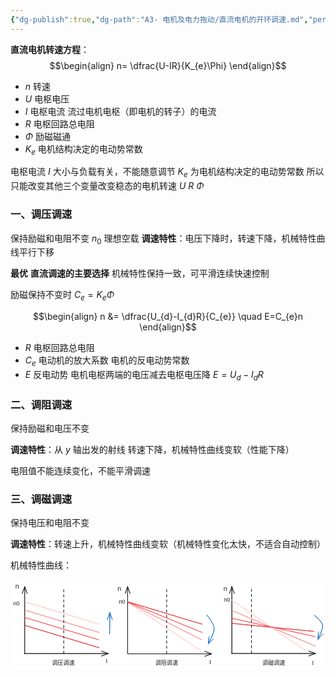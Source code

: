 ```yaml
---
{"dg-publish":true,"dg-path":"A3- 电机及电力拖动/直流电机的开环调速.md","permalink":"/A3- 电机及电力拖动/直流电机的开环调速/","dgPassFrontmatter":true,"noteIcon":"","created":"2024-04-18T21:52:26.000+08:00","updated":"2025-05-12T12:49:58.000+08:00"}
---
```


**直流电机转速方程**：
$$\begin{align}
n= \dfrac{U-IR}{K_{e}\Phi}
\end{align}$$

- $n$    转速
- $U$   电枢电压
- $I$   电枢电流
	流过电机电枢（即电机的转子）的电流
- $R$   电枢回路总电阻
- $\Phi$   励磁磁通
- $K_{e}$  电机结构决定的电动势常数

电枢电流 $I$ 大小与负载有关，不能随意调节
$K_{e}$ 为电机结构决定的电动势常数
所以只能改变其他三个变量改变稳态的电机转速
$U$    $R$    $\Phi$
### 一、调压调速
保持励磁和电阻不变
$n_{0}$  理想空载
**调速特性**：电压下降时，转速下降，机械特性曲线平行下移

**最优**    **直流调速的主要选择**   机械特性保持一致，可平滑连续快速控制

励磁保持不变时
$C_{e}=K_{e}\Phi$

$$\begin{align}
n  &= \dfrac{U_{d}-I_{d}R}{C_{e}} \quad  E=C_{e}n
\end{align}$$

-  $R$ 电枢回路总电阻
-  $C_{e}$ 电动机的放大系数
	电机的反电动势常数
- $E$  反电动势
	电机电枢两端的电压减去电枢电压降
	$E=U_{d}-I_{d}R$

### 二、调阻调速
保持励磁和电压不变

**调速特性**：从 $y$ 轴出发的射线
转速下降，机械特性曲线变软（性能下降）

电阻值不能连续变化，不能平滑调速

### 三、调磁调速
保持电压和电阻不变

**调速特性**：转速上升，机械特性曲线变软（机械特性变化太快，不适合自动控制）


机械特性曲线：

<svg xmlns="http://www.w3.org/2000/svg" version="1.1" viewBox="0 0 1106.5486330508006 313.8610356185626" width="1106.5486330508006" height="313.8610356185626">  <!-- svg-source:excalidraw -->    <defs>    <style class="style-fonts">      @font-face {        font-family: "Virgil";        src: url("https://excalidraw.com/Virgil.woff2");      }      @font-face {        font-family: "Cascadia";        src: url("https://excalidraw.com/Cascadia.woff2");      }      @font-face {        font-family: "Assistant";        src: url("https://excalidraw.com/Assistant-Regular.woff2");      }    </style>      </defs>  <rect x="0" y="0" width="1106.5486330508006" height="313.8610356185626" fill="#ffffff"></rect><g stroke-linecap="round"><g transform="translate(49.87275349341161 259.0063792742899) rotate(0 0 -117.2028116825798)"><path d="M0 0 C0 -39.07, 0 -195.34, 0 -234.41 M0 0 C0 -39.07, 0 -195.34, 0 -234.41" stroke="#1e1e1e" stroke-width="2" fill="none"></path></g><g transform="translate(49.87275349341161 259.0063792742899) rotate(0 0 -117.2028116825798)"><path d="M8.55 -210.91 C5.71 -218.72, 2.86 -226.54, 0 -234.41 M8.55 -210.91 C5.13 -220.3, 1.72 -229.68, 0 -234.41" stroke="#1e1e1e" stroke-width="2" fill="none"></path></g><g transform="translate(49.87275349341161 259.0063792742899) rotate(0 0 -117.2028116825798)"><path d="M-8.55 -210.91 C-5.71 -218.72, -2.86 -226.54, 0 -234.41 M-8.55 -210.91 C-5.13 -220.3, -1.72 -229.68, 0 -234.41" stroke="#1e1e1e" stroke-width="2" fill="none"></path></g></g><mask></mask><g stroke-linecap="round"><g transform="translate(48.48386799536473 259.32293913666933) rotate(0 147.4536895751953 0)"><path d="M0 0 C49.15 0, 245.76 0, 294.91 0 M0 0 C49.15 0, 245.76 0, 294.91 0" stroke="#1e1e1e" stroke-width="2" fill="none"></path></g><g transform="translate(48.48386799536473 259.32293913666933) rotate(0 147.4536895751953 0)"><path d="M271.42 8.55 C277.98 6.16, 284.54 3.77, 294.91 0 M271.42 8.55 C278.09 6.12, 284.77 3.69, 294.91 0" stroke="#1e1e1e" stroke-width="2" fill="none"></path></g><g transform="translate(48.48386799536473 259.32293913666933) rotate(0 147.4536895751953 0)"><path d="M271.42 -8.55 C277.98 -6.16, 284.54 -3.77, 294.91 0 M271.42 -8.55 C278.09 -6.12, 284.77 -3.69, 294.91 0" stroke="#1e1e1e" stroke-width="2" fill="none"></path></g></g><mask></mask><g stroke-linecap="round"><g transform="translate(51.390442031915654 160.56690928341388) rotate(0 129.90156569609763 39.124664478116756)"><path d="M0 0 C43.3 13.04, 216.5 65.21, 259.8 78.25 M0 0 C43.3 13.04, 216.5 65.21, 259.8 78.25" stroke="#e03131" stroke-width="2" fill="none"></path></g></g><mask></mask><g stroke-linecap="round"><g transform="translate(49.64981910307324 132.38596319424965) rotate(0 129.90156569609763 39.124664478116756)"><path d="M0 0 C43.3 13.04, 216.5 65.21, 259.8 78.25 M0 0 C43.3 13.04, 216.5 65.21, 259.8 78.25" stroke="#fa5252" stroke-width="2" fill="none"></path></g></g><mask></mask><g stroke-linecap="round"><g transform="translate(51.38490764774275 77.75867488142123) rotate(0 129.90156569609763 39.124664478116756)"><path d="M0 0 C43.3 13.04, 216.5 65.21, 259.8 78.25 M0 0 C43.3 13.04, 216.5 65.21, 259.8 78.25" stroke="#ffc9c9" stroke-width="2" fill="none"></path></g></g><mask></mask><g stroke-linecap="round"><g transform="translate(51.20332146523373 106.7667185554118) rotate(0 129.90156569609763 39.124664478116756)"><path d="M0 0 C43.3 13.04, 216.5 65.21, 259.8 78.25 M0 0 C43.3 13.04, 216.5 65.21, 259.8 78.25" stroke="#ff8787" stroke-width="2" fill="none"></path></g></g><mask></mask><g stroke-linecap="round"><g transform="translate(187.01368656336916 34.480600648260236) rotate(0 -7.105427357601002e-15 112.92938336272336)"><path d="M0 0 C0 37.64, 0 188.22, 0 225.86" stroke="#1e1e1e" stroke-width="2.5" fill="none" stroke-dasharray="8 10"></path></g></g><mask></mask><g stroke-linecap="round"><g transform="translate(411.4488992019319 259.0063795289128) rotate(0 0 -117.2028116825798)"><path d="M0 0 C0 -39.07, 0 -195.34, 0 -234.41 M0 0 C0 -39.07, 0 -195.34, 0 -234.41" stroke="#1e1e1e" stroke-width="2" fill="none"></path></g><g transform="translate(411.4488992019319 259.0063795289128) rotate(0 0 -117.2028116825798)"><path d="M8.55 -210.91 C5.53 -219.22, 2.5 -227.52, 0 -234.41 M8.55 -210.91 C5.3 -219.84, 2.05 -228.77, 0 -234.41" stroke="#1e1e1e" stroke-width="2" fill="none"></path></g><g transform="translate(411.4488992019319 259.0063795289128) rotate(0 0 -117.2028116825798)"><path d="M-8.55 -210.91 C-5.53 -219.22, -2.5 -227.52, 0 -234.41 M-8.55 -210.91 C-5.3 -219.84, -2.05 -228.77, 0 -234.41" stroke="#1e1e1e" stroke-width="2" fill="none"></path></g></g><mask></mask><g stroke-linecap="round"><g transform="translate(411.47899698053413 260.26894902787353) rotate(0 147.4536895751953 0)"><path d="M0 0 C49.15 0, 245.76 0, 294.91 0 M0 0 C49.15 0, 245.76 0, 294.91 0" stroke="#1e1e1e" stroke-width="2" fill="none"></path></g><g transform="translate(411.47899698053413 260.26894902787353) rotate(0 147.4536895751953 0)"><path d="M271.42 8.55 C280.6 5.21, 289.79 1.86, 294.91 0 M271.42 8.55 C279.18 5.72, 286.95 2.89, 294.91 0" stroke="#1e1e1e" stroke-width="2" fill="none"></path></g><g transform="translate(411.47899698053413 260.26894902787353) rotate(0 147.4536895751953 0)"><path d="M271.42 -8.55 C280.6 -5.21, 289.79 -1.86, 294.91 0 M271.42 -8.55 C279.18 -5.72, 286.95 -2.89, 294.91 0" stroke="#1e1e1e" stroke-width="2" fill="none"></path></g></g><mask></mask><g stroke-linecap="round"><g transform="translate(413.5850286965523 80.1676080256137) rotate(0 126.97948265659642 84.11458240086421)"><path d="M0 0 C42.33 28.04, 211.63 140.19, 253.96 168.23 M0 0 C42.33 28.04, 211.63 140.19, 253.96 168.23" stroke="#ffc9c9" stroke-width="2" fill="none"></path></g></g><mask></mask><g stroke-linecap="round"><g transform="translate(414.3182511269092 80.74487982478158) rotate(0 128.35542253843977 64.94520629016222)"><path d="M0 0 C42.79 21.65, 213.93 108.24, 256.71 129.89 M0 0 C42.79 21.65, 213.93 108.24, 256.71 129.89" stroke="#ff8787" stroke-width="2" fill="none"></path></g></g><mask></mask><g stroke-linecap="round"><g transform="translate(412.96105335626305 77.75867513604408) rotate(0 129.90156569609763 39.124664478116756)"><path d="M0 0 C43.3 13.04, 216.5 65.21, 259.8 78.25 M0 0 C43.3 13.04, 216.5 65.21, 259.8 78.25" stroke="#e03131" stroke-width="2" fill="none"></path></g></g><mask></mask><g stroke-linecap="round"><g transform="translate(412.779467173754 78.62696226150243) rotate(0 129.90156569609763 53.19454275238286)"><path d="M0 0 C43.3 17.73, 216.5 88.66, 259.8 106.39 M0 0 C43.3 17.73, 216.5 88.66, 259.8 106.39" stroke="#fa5252" stroke-width="2" fill="none"></path></g></g><mask></mask><g stroke-linecap="round"><g transform="translate(548.5898322718895 34.48060090288308) rotate(0 0 112.92938336272336)"><path d="M0 0 C0 37.64, 0 188.22, 0 225.86" stroke="#1e1e1e" stroke-width="2.5" fill="none" stroke-dasharray="8 10"></path></g></g><mask></mask><g stroke-linecap="round"><g transform="translate(348.1356130545681 190.2135783484032) rotate(0 0.47738422885109344 -37.22985994971717)"><path d="M0 0 C0.16 -12.41, 0.8 -62.05, 0.95 -74.46 M0 0 C0.16 -12.41, 0.8 -62.05, 0.95 -74.46" stroke="#1971c2" stroke-width="2" fill="none"></path></g><g transform="translate(348.1356130545681 190.2135783484032) rotate(0 0.47738422885109344 -37.22985994971717)"><path d="M9.2 -50.86 C7.08 -56.92, 4.97 -62.98, 0.95 -74.46 M9.2 -50.86 C6.04 -59.91, 2.88 -68.95, 0.95 -74.46" stroke="#1971c2" stroke-width="2" fill="none"></path></g><g transform="translate(348.1356130545681 190.2135783484032) rotate(0 0.47738422885109344 -37.22985994971717)"><path d="M-7.9 -51.08 C-5.62 -57.08, -3.35 -63.09, 0.95 -74.46 M-7.9 -51.08 C-4.5 -60.04, -1.11 -69, 0.95 -74.46" stroke="#1971c2" stroke-width="2" fill="none"></path></g></g><mask></mask><g stroke-linecap="round"><g transform="translate(690.1678011643185 123.75486617316741) rotate(0 12.645369575462354 50.69347217759321)"><path d="M0 0 C4.22 7.85, 24.54 30.2, 25.29 47.1 C26.05 63.99, 7.99 92.34, 4.53 101.39 M0 0 C4.22 7.85, 24.54 30.2, 25.29 47.1 C26.05 63.99, 7.99 92.34, 4.53 101.39" stroke="#1971c2" stroke-width="2" fill="none"></path></g><g transform="translate(690.1678011643185 123.75486617316741) rotate(0 12.645369575462354 50.69347217759321)"><path d="M7.22 76.53 C6.33 84.76, 5.44 92.99, 4.53 101.39 M7.22 76.53 C6.16 86.33, 5.1 96.12, 4.53 101.39" stroke="#1971c2" stroke-width="2" fill="none"></path></g><g transform="translate(690.1678011643185 123.75486617316741) rotate(0 12.645369575462354 50.69347217759321)"><path d="M22.57 84.07 C16.59 89.81, 10.62 95.54, 4.53 101.39 M22.57 84.07 C15.46 90.9, 8.35 97.72, 4.53 101.39" stroke="#1971c2" stroke-width="2" fill="none"></path></g></g><mask></mask><g stroke-linecap="round"><g transform="translate(777.6611733226798 258.6898191805062) rotate(0 0 -117.2028116825798)"><path d="M0 0 C0 -39.07, 0 -195.34, 0 -234.41 M0 0 C0 -39.07, 0 -195.34, 0 -234.41" stroke="#1e1e1e" stroke-width="2" fill="none"></path></g><g transform="translate(777.6611733226798 258.6898191805062) rotate(0 0 -117.2028116825798)"><path d="M8.55 -210.91 C6.33 -217.03, 4.1 -223.14, 0 -234.41 M8.55 -210.91 C5.6 -219.01, 2.65 -227.11, 0 -234.41" stroke="#1e1e1e" stroke-width="2" fill="none"></path></g><g transform="translate(777.6611733226798 258.6898191805062) rotate(0 0 -117.2028116825798)"><path d="M-8.55 -210.91 C-6.33 -217.03, -4.1 -223.14, 0 -234.41 M-8.55 -210.91 C-5.6 -219.01, -2.65 -227.11, 0 -234.41" stroke="#1e1e1e" stroke-width="2" fill="none"></path></g></g><mask></mask><g stroke-linecap="round"><g transform="translate(776.2722878246329 259.00637904288567) rotate(0 147.4536895751953 0)"><path d="M0 0 C49.15 0, 245.76 0, 294.91 0 M0 0 C49.15 0, 245.76 0, 294.91 0" stroke="#1e1e1e" stroke-width="2" fill="none"></path></g><g transform="translate(776.2722878246329 259.00637904288567) rotate(0 147.4536895751953 0)"><path d="M271.42 8.55 C277.37 6.38, 283.32 4.22, 294.91 0 M271.42 8.55 C277.17 6.46, 282.92 4.36, 294.91 0" stroke="#1e1e1e" stroke-width="2" fill="none"></path></g><g transform="translate(776.2722878246329 259.00637904288567) rotate(0 147.4536895751953 0)"><path d="M271.42 -8.55 C277.37 -6.38, 283.32 -4.22, 294.91 0 M271.42 -8.55 C277.17 -6.46, 282.92 -4.36, 294.91 0" stroke="#1e1e1e" stroke-width="2" fill="none"></path></g></g><mask></mask><g stroke-linecap="round"><g transform="translate(777.5521986467086 153.12480056227807) rotate(0 144.2887200770889 14.200439847273742)"><path d="M0 0 C48.1 4.73, 240.48 23.67, 288.58 28.4 M0 0 C48.1 4.73, 240.48 23.67, 288.58 28.4" stroke="#e03131" stroke-width="2" fill="none"></path></g></g><mask></mask><g stroke-linecap="round"><g transform="translate(846.4994913845085 33.147062026055124) rotate(0 0 112.92938336272336)"><path d="M0 0 C0 37.64, 0 188.22, 0 225.86" stroke="#1e1e1e" stroke-width="2.5" fill="none" stroke-dasharray="8 10"></path></g></g><mask></mask><g stroke-linecap="round"><g transform="translate(1067.5325390579974 124.71506453170852) rotate(0 14.414718143650646 42.01524547907003)"><path d="M0 0 C4.8 5.84, 26.76 21.05, 28.83 35.05 C30.9 49.06, 15.15 75.87, 12.41 84.03 M0 0 C4.8 5.84, 26.76 21.05, 28.83 35.05 C30.9 49.06, 15.15 75.87, 12.41 84.03" stroke="#1971c2" stroke-width="2" fill="none"></path></g><g transform="translate(1067.5325390579974 124.71506453170852) rotate(0 14.414718143650646 42.01524547907003)"><path d="M14.17 59.09 C13.67 66.15, 13.18 73.2, 12.41 84.03 M14.17 59.09 C13.51 68.54, 12.84 77.99, 12.41 84.03" stroke="#1971c2" stroke-width="2" fill="none"></path></g><g transform="translate(1067.5325390579974 124.71506453170852) rotate(0 14.414718143650646 42.01524547907003)"><path d="M29.79 66.06 C24.87 71.14, 19.96 76.23, 12.41 84.03 M29.79 66.06 C23.21 72.87, 16.62 79.67, 12.41 84.03" stroke="#1971c2" stroke-width="2" fill="none"></path></g></g><mask></mask><g stroke-linecap="round"><g transform="translate(778.2630076596265 108.07356832375305) rotate(0 146.7203732504754 62.63044479385114)"><path d="M0 0 C48.91 20.88, 244.53 104.38, 293.44 125.26 M0 0 C48.91 20.88, 244.53 104.38, 293.44 125.26" stroke="#ff8787" stroke-width="2" fill="none"></path></g></g><mask></mask><g stroke-linecap="round"><g transform="translate(776.4798006754188 70.93442928050902) rotate(0 130.53683087101444 89.26155952036251)"><path d="M0 0 C43.51 29.75, 217.56 148.77, 261.07 178.52 M0 0 C43.51 29.75, 217.56 148.77, 261.07 178.52" stroke="#ffc9c9" stroke-width="2" fill="none"></path></g></g><mask></mask><g stroke-linecap="round"><g transform="translate(779.1221527774112 135.82665381404522) rotate(0 145.30186214858833 31.82975838737994)"><path d="M0 0 C48.43 10.61, 242.17 53.05, 290.6 63.66 M0 0 C48.43 10.61, 242.17 53.05, 290.6 63.66" stroke="#fa5252" stroke-width="2" fill="none"></path></g></g><mask></mask><g transform="translate(145.42726016005042 279.7573113961878) rotate(0 40 11.5)"><text x="0" y="18.400390625" font-family="Helvetica, Segoe UI Emoji" font-size="20px" fill="#1e1e1e" text-anchor="start" style="white-space: pre;" direction="ltr" dominant-baseline="alphabetic">调压调速</text></g><g transform="translate(508.5898325968916 279.75731112611857) rotate(0 39.999999999999986 11.5)"><text x="0" y="18.400390625" font-family="Helvetica, Segoe UI Emoji" font-size="20px" fill="#1e1e1e" text-anchor="start" style="white-space: pre;" direction="ltr" dominant-baseline="alphabetic">调阻调速</text></g><g transform="translate(884.9833808418723 279.75731180511144) rotate(0 40 11.5)"><text x="0" y="18.400390625" font-family="Helvetica, Segoe UI Emoji" font-size="20px" fill="#1e1e1e" text-anchor="start" style="white-space: pre;" direction="ltr" dominant-baseline="alphabetic">调磁调速</text></g><g transform="translate(10 71.87507147320318) rotate(0 11.123046875 11.5)"><text x="0" y="18.400390625" font-family="Helvetica, Segoe UI Emoji" font-size="20px" fill="#1e1e1e" text-anchor="start" style="white-space: pre;" direction="ltr" dominant-baseline="alphabetic">n0</text></g><g transform="translate(16.804763515528805 10) rotate(0 6.521069715358706 13.484129406156995)"><text x="0" y="21.57506507055113" font-family="Helvetica, Segoe UI Emoji" font-size="23.450659836794777px" fill="#1e1e1e" text-anchor="start" style="white-space: pre;" direction="ltr" dominant-baseline="alphabetic">n</text></g><g transform="translate(334.53358624969155 273.0504677139684) rotate(0 5.859375 12)"><text x="0" y="19.3125" font-family="Cascadia, Segoe UI Emoji" font-size="20px" fill="#1e1e1e" text-anchor="start" style="white-space: pre;" direction="ltr" dominant-baseline="alphabetic">I</text></g><g transform="translate(376.07383517147014 18.991427320730537) rotate(0 6.521069715358706 13.484129406156995)"><text x="0" y="21.57506507055113" font-family="Helvetica, Segoe UI Emoji" font-size="23.450659836794777px" fill="#1e1e1e" text-anchor="start" style="white-space: pre;" direction="ltr" dominant-baseline="alphabetic">n</text></g><g transform="translate(698.4146342772444 277.58204117707055) rotate(0 5.859375 12)"><text x="0" y="19.3125" font-family="Cascadia, Segoe UI Emoji" font-size="20px" fill="#1e1e1e" text-anchor="start" style="white-space: pre;" direction="ltr" dominant-baseline="alphabetic">I</text></g><g transform="translate(1058.6586702234829 279.8610356185626) rotate(0 5.859375 12)"><text x="0" y="19.3125" font-family="Cascadia, Segoe UI Emoji" font-size="20px" fill="#1e1e1e" text-anchor="start" style="white-space: pre;" direction="ltr" dominant-baseline="alphabetic">I</text></g><g transform="translate(748.2492597915838 16.913419908011065) rotate(0 6.521069715358692 13.484129406156995)"><text x="0" y="21.57506507055113" font-family="Helvetica, Segoe UI Emoji" font-size="23.450659836794777px" fill="#1e1e1e" text-anchor="start" style="white-space: pre;" direction="ltr" dominant-baseline="alphabetic">n</text></g><g transform="translate(380.2816980658711 64.95291096810402) rotate(0 11.123046875 11.5)"><text x="0" y="18.400390625" font-family="Helvetica, Segoe UI Emoji" font-size="20px" fill="#1e1e1e" text-anchor="start" style="white-space: pre;" direction="ltr" dominant-baseline="alphabetic">n0</text></g><g transform="translate(748.9831313903283 59.409516486683884) rotate(0 11.123046875 11.5)"><text x="0" y="18.400390625" font-family="Helvetica, Segoe UI Emoji" font-size="20px" fill="#1e1e1e" text-anchor="start" style="white-space: pre;" direction="ltr" dominant-baseline="alphabetic">n0</text></g></svg>
